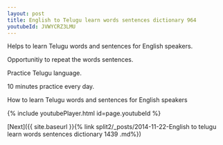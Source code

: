 ```yaml
---
layout: post
title: English to Telugu learn words sentences dictionary 964 
youtubeId: JVWYCRZ3LMU
---
```

 
 
Helps to learn Telugu words and sentences for English speakers.

Opportunitiy to repeat the words sentences. 

Practice Telugu language. 
 
10 minutes practice every day. 
 
How to learn Telugu words and sentences for English speakers 
 
{% include youtubePlayer.html id=page.youtubeId %}
 
 
[Next]({{ site.baseurl }}{% link  split2/_posts/2014-11-22-English to telugu learn words sentences dictionary 1439 .md%})
 
